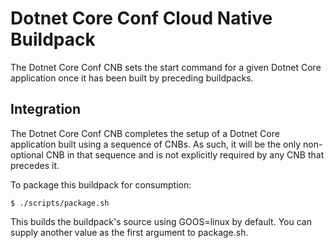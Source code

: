 # Dotnet Core Conf Cloud Native Buildpack

The Dotnet Core Conf CNB sets the start command for a given Dotnet Core application once it
has been built by preceding buildpacks.

## Integration

The Dotnet Core Conf CNB completes the setup of a Dotnet Core application built
using a sequence of CNBs. As such, it will be the only non-optional CNB in that
sequence and is not explicitly required by any CNB that precedes it.

To package this buildpack for consumption:
```
$ ./scripts/package.sh
```
This builds the buildpack's source using GOOS=linux by default. You can supply another value as the first argument to package.sh.
